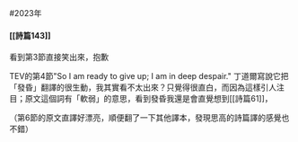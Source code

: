 #2023年 

#### [[詩篇143]]

看到第3節直接笑出來，抱歉

TEV的第4節"So I am ready to give up;  I am in deep despair." 丁道爾寫說它把「發昏」翻譯的很生動，我其實看不太出來？只覺得很直白，而因為這樣引人注目；原文這個詞有「軟弱」的意思，看到發昏我還是會直覺想到[[詩篇61]]，

（第6節的原文直譯好漂亮，順便翻了一下其他譯本，發現思高的詩篇譯的感覺也不錯）
